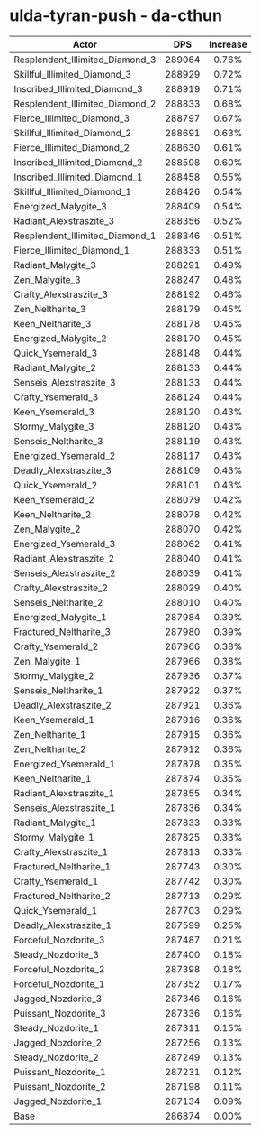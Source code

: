 # ulda-tyran-push - da-cthun
| Actor | DPS | Increase |
|---|:---:|:---:|
|Resplendent_Illimited_Diamond_3|289064|0.76%|
|Skillful_Illimited_Diamond_3|288929|0.72%|
|Inscribed_Illimited_Diamond_3|288919|0.71%|
|Resplendent_Illimited_Diamond_2|288833|0.68%|
|Fierce_Illimited_Diamond_3|288797|0.67%|
|Skillful_Illimited_Diamond_2|288691|0.63%|
|Fierce_Illimited_Diamond_2|288630|0.61%|
|Inscribed_Illimited_Diamond_2|288598|0.60%|
|Inscribed_Illimited_Diamond_1|288458|0.55%|
|Skillful_Illimited_Diamond_1|288426|0.54%|
|Energized_Malygite_3|288409|0.54%|
|Radiant_Alexstraszite_3|288356|0.52%|
|Resplendent_Illimited_Diamond_1|288346|0.51%|
|Fierce_Illimited_Diamond_1|288333|0.51%|
|Radiant_Malygite_3|288291|0.49%|
|Zen_Malygite_3|288247|0.48%|
|Crafty_Alexstraszite_3|288192|0.46%|
|Zen_Neltharite_3|288179|0.45%|
|Keen_Neltharite_3|288178|0.45%|
|Energized_Malygite_2|288170|0.45%|
|Quick_Ysemerald_3|288148|0.44%|
|Radiant_Malygite_2|288133|0.44%|
|Senseis_Alexstraszite_3|288133|0.44%|
|Crafty_Ysemerald_3|288124|0.44%|
|Keen_Ysemerald_3|288120|0.43%|
|Stormy_Malygite_3|288120|0.43%|
|Senseis_Neltharite_3|288119|0.43%|
|Energized_Ysemerald_2|288117|0.43%|
|Deadly_Alexstraszite_3|288109|0.43%|
|Quick_Ysemerald_2|288101|0.43%|
|Keen_Ysemerald_2|288079|0.42%|
|Keen_Neltharite_2|288078|0.42%|
|Zen_Malygite_2|288070|0.42%|
|Energized_Ysemerald_3|288062|0.41%|
|Radiant_Alexstraszite_2|288040|0.41%|
|Senseis_Alexstraszite_2|288039|0.41%|
|Crafty_Alexstraszite_2|288029|0.40%|
|Senseis_Neltharite_2|288010|0.40%|
|Energized_Malygite_1|287984|0.39%|
|Fractured_Neltharite_3|287980|0.39%|
|Crafty_Ysemerald_2|287966|0.38%|
|Zen_Malygite_1|287966|0.38%|
|Stormy_Malygite_2|287936|0.37%|
|Senseis_Neltharite_1|287922|0.37%|
|Deadly_Alexstraszite_2|287921|0.36%|
|Keen_Ysemerald_1|287916|0.36%|
|Zen_Neltharite_1|287915|0.36%|
|Zen_Neltharite_2|287912|0.36%|
|Energized_Ysemerald_1|287878|0.35%|
|Keen_Neltharite_1|287874|0.35%|
|Radiant_Alexstraszite_1|287855|0.34%|
|Senseis_Alexstraszite_1|287836|0.34%|
|Radiant_Malygite_1|287833|0.33%|
|Stormy_Malygite_1|287825|0.33%|
|Crafty_Alexstraszite_1|287813|0.33%|
|Fractured_Neltharite_1|287743|0.30%|
|Crafty_Ysemerald_1|287742|0.30%|
|Fractured_Neltharite_2|287713|0.29%|
|Quick_Ysemerald_1|287703|0.29%|
|Deadly_Alexstraszite_1|287599|0.25%|
|Forceful_Nozdorite_3|287487|0.21%|
|Steady_Nozdorite_3|287400|0.18%|
|Forceful_Nozdorite_2|287398|0.18%|
|Forceful_Nozdorite_1|287352|0.17%|
|Jagged_Nozdorite_3|287346|0.16%|
|Puissant_Nozdorite_3|287336|0.16%|
|Steady_Nozdorite_1|287311|0.15%|
|Jagged_Nozdorite_2|287256|0.13%|
|Steady_Nozdorite_2|287249|0.13%|
|Puissant_Nozdorite_1|287231|0.12%|
|Puissant_Nozdorite_2|287198|0.11%|
|Jagged_Nozdorite_1|287134|0.09%|
|Base|286874|0.00%|

